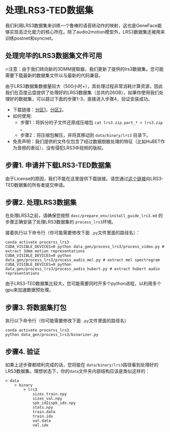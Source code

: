 # 处理LRS3-TED数据集

我们利用LRS3数据集来训练一个鲁棒的语音转动作的映射，这也是GeneFace能够实现高泛化能力的核心所在。除了audio2motion模型外，LRS3数据集还被用来训练postnet和syncnet。

## 处理完毕的LRS3数据集文件可用
🔥注意：由于我们转向新的3DMM提取器，我们更新了提供的lrs3数据集。您可能需要下载最新的数据集文件以与最新的代码兼容。

由于LRS3数据集数据量较大（500小时+），其处理过程非常消耗计算资源，因此我们在百度云盘提供了处理好的LRS3数据集（总共约26GB）。如果你使用我们处理好的数据集，可以跳过下面的步骤1-3，直接进入步骤4，验证安装成功。
- 下载链接：[分区1](https://drive.google.com/drive/folders/1QK_ikLKUzGYiqHBzvKz0s5zKWeH-sm3L?usp=sharing)，[分区2](https://drive.google.com/drive/folders/1WbECLfpxAZ0D7PcrlZxV-fCObT-TnfD8?usp=share_link)。
- 如何使用: 
    - 步骤1：将拆分的子文件还原成压缩包 `cat lrs3.zip.part_* > lrs3.zip` 。
    - 步骤2：将压缩包解压，并将其移动到 `data/binary/lrs3` 目录下。
- 免责声明：我们提供的文件仅包含了经过数据脱敏处理的特征（比如HuBET作为音频的表征），没有侵犯LRS3中视频的版权。


## 步骤1. 申请并下载LRS3-TED数据集

由于License的原因，我们不能在这里提供下载链接。请您通过[这个链接](https://www.robots.ox.ac.uk/~vgg/data/lip_reading/lrs3.html)向LRS3-TED数据集的所有者提交申请。

## 步骤2. 处理LRS3数据集

在处理LRS3之前，请确保您按照 `dosc/prepare_env/install_guide_lrs3.md` 的步骤正确安装了处理LRS3数据集的 `process_lrs3`环境。

接着执行以下命令行（你可能需要修改下面 `.py`文件里面的路径名）：

```
conda activate procerss_lrs3
CUDA_VISIBLE_DEVICES=0 python data_gen/process_lrs3/process_video.py # extract 3dmm motion representations
CUDA_VISIBLE_DEVICES=0 python data_gen/process_lrs3/process_audio_mel.py # extract mel spectrogram
CUDA_VISIBLE_DEVICES=0 python data_gen/process_lrs3/process_audio_hubert.py # extract hubert audio representations
```

由于LRS3-TED数据集比较大，您可能需要同时开多个python进程，以利用多个gpu来加速数据预处理。

## 步骤3. 将数据集打包

执行以下命令行（你可能需要修改下面 `.py`文件里面的路径名）

```
conda activate procerss_lrs3
python data_gen/process_lrs3/binarizer.py 
```

## 步骤4. 验证
如果上述步骤都顺利完成的话，您将能在 `data/binary/lrs3`路径看到处理好的LRS3数据集。理想状态下，你的`data`文件夹内部结构应该是类似这样的：

```
> data
    > binary
        > lrs3
            sizes_train.npy
            sizes_val.npy
            spk_id2ispk_idx.npy
            stats.npy
            train.data
            train.idx
            val.data
            val.idx
```